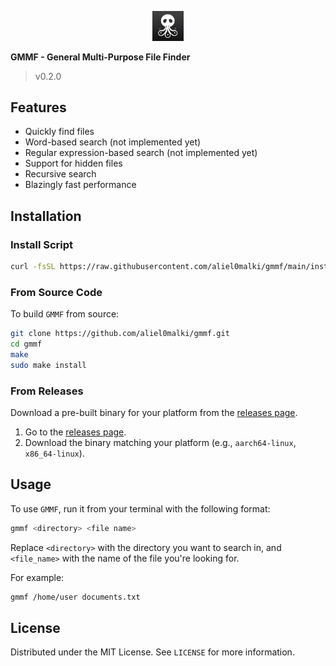 <p align="center">
  <a href="https://github.com/aliel0malki/gmmf">
    <img src="https://github.com/aliel0malki/gmmf/blob/main/assets/logo.png" alt="GMMF Logo" width="50" />
  </a>
</p>

**GMMF - General Multi-Purpose File Finder**

> v0.2.0


## Features
- Quickly find files
- Word-based search (not implemented yet)
- Regular expression-based search (not implemented yet)
- Support for hidden files
- Recursive search
- Blazingly fast performance


## Installation

### Install Script

```bash
curl -fsSL https://raw.githubusercontent.com/aliel0malki/gmmf/main/install.sh | bash
```

### From Source Code
To build `GMMF` from source:

```bash
git clone https://github.com/aliel0malki/gmmf.git
cd gmmf
make
sudo make install
```

### From Releases
Download a pre-built binary for your platform from the [releases page](https://github.com/aliel0malki/gmmf/releases).

1. Go to the [releases page](https://github.com/aliel0malki/gmmf/releases).
2. Download the binary matching your platform (e.g., `aarch64-linux`, `x86_64-linux`).


## Usage
To use `GMMF`, run it from your terminal with the following format:

```bash
gmmf <directory> <file name>
```

Replace `<directory>` with the directory you want to search in, and `<file_name>` with the name of the file you're looking for.

For example:
```bash
gmmf /home/user documents.txt
```


## License
Distributed under the MIT License. See `LICENSE` for more information.
